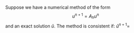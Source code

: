 Suppose we have a numerical method of the form
$$
u^{n+1}=A_hu^{n}
$$
and an exact solution $\hat{u}$.
The method is consistent if:
$\hat{u}^{n+1}=$